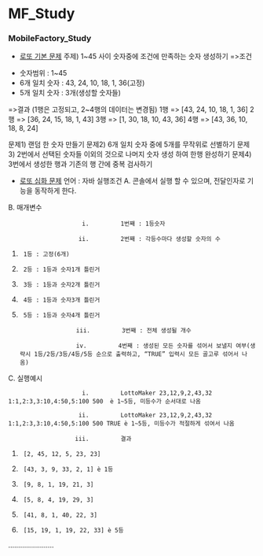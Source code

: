 # MF_Study

### MobileFactory_Study
* [로또 기본 문제](https://github.com/Guafindel/MF_Study/blob/Guifindel/MFStudy/src/day02/Lotto.java)
주제) 1~45 사이 숫자중에 조건에 만족하는 숫자 생성하기 
=>조건 
- 숫자범위 : 1~45 
- 6개 일치 숫자 : 43, 24, 10, 18, 1, 36(고정) 
- 5개 일치 숫자 : 3개(생성할 숫자들) 

=>결과 (1행은 고정되고, 2~4행의 데이터는 변경됨) 
1행 => [43, 24, 10, 18, 1, 36] 
2행 => [36, 24, 15, 18, 1, 43] 
3행 => [1, 30, 18, 10, 43, 36] 
4행 => [43, 36, 10, 18, 8, 24] 


문제1) 랜덤 한 숫자 만들기 
문제2) 6개 일치 숫자 중에 5개를 무작위로 선별하기 
문제3) 2번에서 선택된 숫자들 이외의 것으로 나머지 숫자 생성 하여 
한행 완성하기 
문제4) 3번에서 생성한 행과 기존의 행 간에 중복 검사하기 

* [로또 심화 문제](https://github.com/Guafindel/MF_Study/blob/Guifindel/MFStudy/src/day06/Logic.java)
언어 : 자바
실행조건
A.     콘솔에서 실행 할 수 있으며, 전달인자로 기능을 동작하게 한다.

B.      매개변수

                         i.         1번째 : 1등숫자

                        ii.         2번째 : 각등수마다 생성할 숫자의 수

1.      1등 : 고정(6개)

2.      2등 : 1등과 숫자1개 틀린거

3.      3등 : 1등과 숫자2개 틀린거

4.      4등 : 1등과 숫자3개 틀린거

5.      5등 : 1등과 숫자4개 틀린거

                       iii.         3번째 : 전체 생성될 개수

                       iv.         4번째 : 생성된 모든 숫자를 섞어서 보낼지 여부(생략시 1등/2등/3등/4등/5등 순으로 출력하고, “TRUE” 입력시 모든 골고루 섞어서 나옴)

C.      실행예시

                         i.         LottoMaker 23,12,9,2,43,32 1:1,2:3,3:10,4:50,5:100 500  è 1~5등, 미등수가 순서대로 나옴

                        ii.         LottoMaker 23,12,9,2,43,32 1:1,2:3,3:10,4:50,5:100 500 TRUE è 1~5등, 미등수가 적절하게 섞여서 나옴

                       iii.         결과

1.      [2, 45, 12, 5, 23, 23]

2.      [43, 3, 9, 33, 2, 1] è 1등

3.      [9, 8, 1, 19, 21, 3]

4.      [5, 8, 4, 19, 29, 3]

5.      [41, 8, 1, 40, 22, 3]

6.      [15, 19, 1, 19, 22, 33] è 5등

…………………..

